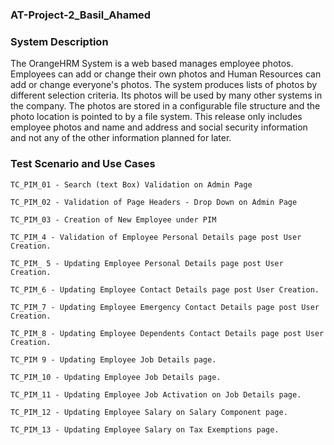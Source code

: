 ### AT-Project-2_Basil_Ahamed

### System Description

The OrangeHRM System is a web based manages employee photos. Employees can add or change their own photos and Human Resources can add or change everyone's photos. 
The system produces lists of photos by different selection criteria. Its photos will be used by many other systems in the company. 
The photos are stored in a configurable file structure and the photo location is pointed to by a file system. 
This release only includes employee photos and name and address and social security information and not any of the other information planned for later.

### Test Scenario and Use Cases

```
TC_PIM_01 - Search (text Box) Validation on Admin Page

TC_PIM_02 - Validation of Page Headers - Drop Down on Admin Page

TC_PIM_03 - Creation of New Employee under PIM

TC_PIM_4 - Validation of Employee Personal Details page post User Creation.

TC_PIM_ 5 - Updating Employee Personal Details page post User Creation.

TC_PIM_6 - Updating Employee Contact Details page post User Creation.

TC_PIM_7 - Updating Employee Emergency Contact Details page post User Creation.

TC_PIM_8 - Updating Employee Dependents Contact Details page post User Creation.

TC_PIM 9 - Updating Employee Job Details page.

TC_PIM_10 - Updating Employee Job Details page.

TC_PIM_11 - Updating Employee Job Activation on Job Details page.

TC_PIM_12 - Updating Employee Salary on Salary Component page.

TC_PIM_13 - Updating Employee Salary on Tax Exemptions page.
```

